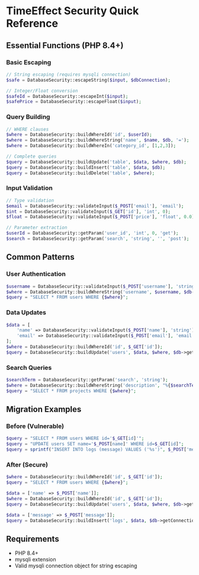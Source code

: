 # TimeEffect Security Quick Reference

## Essential Functions (PHP 8.4+)

### Basic Escaping
```php
// String escaping (requires mysqli connection)
$safe = DatabaseSecurity::escapeString($input, $dbConnection);

// Integer/Float conversion
$safeId = DatabaseSecurity::escapeInt($input);
$safePrice = DatabaseSecurity::escapeFloat($input);
```

### Query Building
```php
// WHERE clauses
$where = DatabaseSecurity::buildWhereId('id', $userId);                    // id = 123
$where = DatabaseSecurity::buildWhereString('name', $name, $db, '=');      // name = 'escaped'
$where = DatabaseSecurity::buildWhereIn('category_id', [1,2,3]);          // category_id IN (1,2,3)

// Complete queries
$query = DatabaseSecurity::buildUpdate('table', $data, $where, $db);      // UPDATE table SET...
$query = DatabaseSecurity::buildInsert('table', $data, $db);              // INSERT INTO table...
$query = DatabaseSecurity::buildDelete('table', $where);                  // DELETE FROM table...
```

### Input Validation
```php
// Type validation
$email = DatabaseSecurity::validateInput($_POST['email'], 'email');
$int = DatabaseSecurity::validateInput($_GET['id'], 'int', 0);
$float = DatabaseSecurity::validateInput($_POST['price'], 'float', 0.0);

// Parameter extraction
$userId = DatabaseSecurity::getParam('user_id', 'int', 0, 'get');
$search = DatabaseSecurity::getParam('search', 'string', '', 'post');
```

## Common Patterns

### User Authentication
```php
$username = DatabaseSecurity::validateInput($_POST['username'], 'string');
$where = DatabaseSecurity::buildWhereString('username', $username, $db->getConnection());
$query = "SELECT * FROM users WHERE {$where}";
```

### Data Updates
```php
$data = [
    'name' => DatabaseSecurity::validateInput($_POST['name'], 'string'),
    'email' => DatabaseSecurity::validateInput($_POST['email'], 'email')
];
$where = DatabaseSecurity::buildWhereId('id', $_GET['id']);
$query = DatabaseSecurity::buildUpdate('users', $data, $where, $db->getConnection());
```

### Search Queries
```php
$searchTerm = DatabaseSecurity::getParam('search', 'string');
$where = DatabaseSecurity::buildWhereString('description', "%{$searchTerm}%", $db->getConnection(), 'LIKE');
$query = "SELECT * FROM projects WHERE {$where}";
```

## Migration Examples

### Before (Vulnerable)
```php
$query = "SELECT * FROM users WHERE id='$_GET[id]'";
$query = "UPDATE users SET name='$_POST[name]' WHERE id=$_GET[id]";
$query = sprintf("INSERT INTO logs (message) VALUES ('%s')", $_POST['message']);
```

### After (Secure)
```php
$where = DatabaseSecurity::buildWhereId('id', $_GET['id']);
$query = "SELECT * FROM users WHERE {$where}";

$data = ['name' => $_POST['name']];
$where = DatabaseSecurity::buildWhereId('id', $_GET['id']);
$query = DatabaseSecurity::buildUpdate('users', $data, $where, $db->getConnection());

$data = ['message' => $_POST['message']];
$query = DatabaseSecurity::buildInsert('logs', $data, $db->getConnection());
```

## Requirements
- PHP 8.4+
- mysqli extension
- Valid mysqli connection object for string escaping